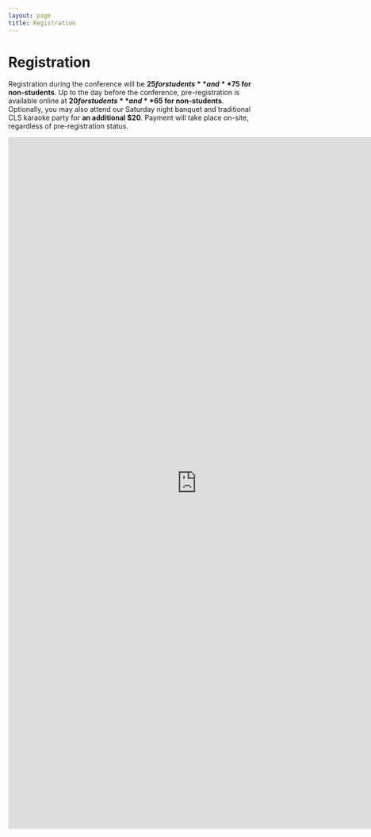 ```yaml
---
layout: page
title: Registration
---
```


# Registration

Registration during the conference will be **$25 for students** and **$75 for non-students**. Up to the day before the conference, pre-registration is available online at **$20 for students** and **$65 for non-students**. Optionally, you may also attend our Saturday night banquet and traditional CLS karaoke party for **an additional $20**. Payment will take place on-site, regardless of pre-registration status.

<iframe 
src="https://docs.google.com/forms/d/e/1FAIpQLSfI350Etew6OC0PBYST5PFq5vD9p09gnr4I8gTnPrOeZauFXA/viewform?embedded=true" 
width="760" 
height="1395" 
frameborder="0" 
marginheight="0" 
marginwidth="0">
Loading...
</iframe>